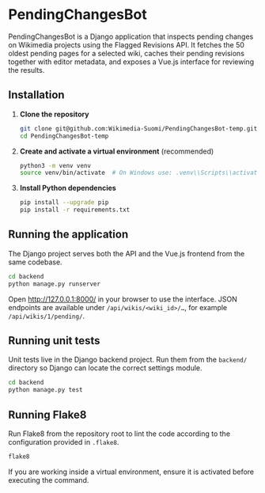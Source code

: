# PendingChangesBot

PendingChangesBot is a Django application that inspects pending changes on Wikimedia
projects using the Flagged Revisions API. It fetches the 50 oldest pending pages for a
selected wiki, caches their pending revisions together with editor metadata, and exposes a
Vue.js interface for reviewing the results.

## Installation

1. **Clone the repository**
   ```bash
   git clone git@github.com:Wikimedia-Suomi/PendingChangesBot-temp.git
   cd PendingChangesBot-temp
   ```
2. **Create and activate a virtual environment** (recommended)
   ```bash
   python3 -m venv venv
   source venv/bin/activate  # On Windows use: .venv\\Scripts\\activate
   ```
3. **Install Python dependencies**
   ```bash
   pip install --upgrade pip
   pip install -r requirements.txt
   ```

## Running the application

The Django project serves both the API and the Vue.js frontend from the same codebase.

```bash
cd backend
python manage.py runserver
```

Open <http://127.0.0.1:8000/> in your browser to use the interface. JSON endpoints are
available under `/api/wikis/<wiki_id>/…`, for example `/api/wikis/1/pending/`.

## Running unit tests

Unit tests live in the Django backend project. Run them from the `backend/` directory so Django can locate the correct settings module.

```bash
cd backend
python manage.py test
```

## Running Flake8

Run Flake8 from the repository root to lint the code according to the configuration provided in `.flake8`.

```bash
flake8
```

If you are working inside a virtual environment, ensure it is activated before executing the command.
